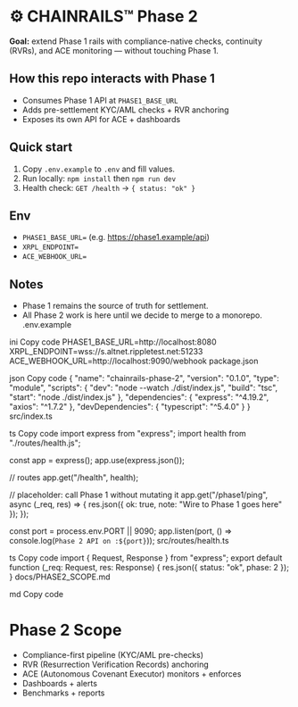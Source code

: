 # ⚙️ CHAINRAILS™ Phase 2
**Goal:** extend Phase 1 rails with compliance-native checks, continuity (RVRs), and ACE monitoring — without touching Phase 1.

## How this repo interacts with Phase 1
- Consumes Phase 1 API at `PHASE1_BASE_URL`
- Adds pre-settlement KYC/AML checks + RVR anchoring
- Exposes its own API for ACE + dashboards

## Quick start
1. Copy `.env.example` to `.env` and fill values.
2. Run locally: `npm install` then `npm run dev`
3. Health check: `GET /health` → `{ status: "ok" }`

## Env
- `PHASE1_BASE_URL=` (e.g. https://phase1.example/api)
- `XRPL_ENDPOINT=`
- `ACE_WEBHOOK_URL=`

## Notes
- Phase 1 remains the source of truth for settlement.
- All Phase 2 work is here until we decide to merge to a monorepo.
.env.example

ini
Copy code
PHASE1_BASE_URL=http://localhost:8080
XRPL_ENDPOINT=wss://s.altnet.rippletest.net:51233
ACE_WEBHOOK_URL=http://localhost:9090/webhook
package.json

json
Copy code
{
  "name": "chainrails-phase-2",
  "version": "0.1.0",
  "type": "module",
  "scripts": {
    "dev": "node --watch ./dist/index.js",
    "build": "tsc",
    "start": "node ./dist/index.js"
  },
  "dependencies": {
    "express": "^4.19.2",
    "axios": "^1.7.2"
  },
  "devDependencies": {
    "typescript": "^5.4.0"
  }
}
src/index.ts

ts
Copy code
import express from "express";
import health from "./routes/health.js";

const app = express();
app.use(express.json());

// routes
app.get("/health", health);

// placeholder: call Phase 1 without mutating it
app.get("/phase1/ping", async (_req, res) => {
  res.json({ ok: true, note: "Wire to Phase 1 goes here" });
});

const port = process.env.PORT || 9090;
app.listen(port, () => console.log(`Phase 2 API on :${port}`));
src/routes/health.ts

ts
Copy code
import { Request, Response } from "express";
export default function (_req: Request, res: Response) {
  res.json({ status: "ok", phase: 2 });
}
docs/PHASE2_SCOPE.md

md
Copy code
# Phase 2 Scope
- Compliance-first pipeline (KYC/AML pre-checks)
- RVR (Resurrection Verification Records) anchoring
- ACE (Autonomous Covenant Executor) monitors + enforces
- Dashboards + alerts
- Benchmarks + reports
